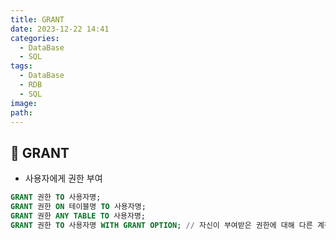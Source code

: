 ```yaml
---
title: GRANT
date: 2023-12-22 14:41
categories:
  - DataBase
  - SQL
tags:
  - DataBase
  - RDB
  - SQL
image: 
path:
---
```


## 🌈 GRANT
+ 사용자에게 권한 부여
```sql
GRANT 권한 TO 사용자명;
GRANT 권한 ON 테이블명 TO 사용자명;
GRANT 권한 ANY TABLE TO 사용자명;
GRANT 권한 TO 사용자명 WITH GRANT OPTION; // 자신이 부여받은 권한에 대해 다른 계정의 사용자에게 권한 부여 가능
```